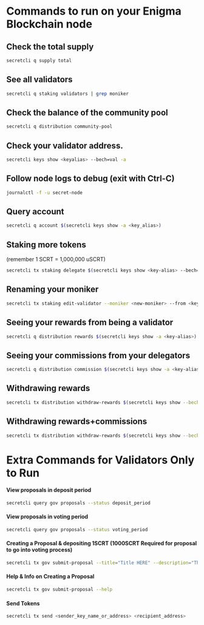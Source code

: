 # Commands to run on your Enigma Blockchain node

## Check the total supply

```bash
secretcli q supply total
```

## See all validators

```bash
secretcli q staking validators | grep moniker
```

## Check the balance of the community pool
```bash
secretcli q distribution community-pool
```

## Check your validator address.
```bash
secretcli keys show <keyalias> --bech=val -a
```

## Follow node logs to debug (exit with Ctrl-C)
```bash
journalctl -f -u secret-node
```

## Query account
```bash
secretcli q account $(secretcli keys show -a <key_alias>)
```

## Staking more tokens

(remember 1 SCRT = 1,000,000 uSCRT)

```bash
secretcli tx staking delegate $(secretcli keys show <key-alias> --bech=val -a) <amount>uscrt --from <key-alias>
```

## Renaming your moniker

```bash
secretcli tx staking edit-validator --moniker <new-moniker> --from <key-alias>
```

## Seeing your rewards from being a validator

```bash
secretcli q distribution rewards $(secretcli keys show -a <key-alias>)
```

## Seeing your commissions from your delegators

```bash
secretcli q distribution commission $(secretcli keys show -a <key-alias> --bech=val)
```

## Withdrawing rewards

```bash
secretcli tx distribution withdraw-rewards $(secretcli keys show --bech=val -a <key-alias>) --from <key-alias>
```

## Withdrawing rewards+commissions

```bash
secretcli tx distribution withdraw-rewards $(secretcli keys show --bech=val -a <key-alias>) --from <key-alias> --commission
```

# Extra Commands for Validators Only to Run

#### View proposals in deposit period

```bash
secretcli query gov proposals --status deposit_period
```

#### View proposals in voting period

```bash
secretcli query gov proposals --status voting_period
```

#### Creating a Proposal & depositing 1SCRT (1000SCRT Required for proposal to go into voting process)

```bash
secretcli tx gov submit-proposal --title="Title HERE" --description="The BODY HERE" --type="Text" --deposit="1000000uscrt" --from <keyalias>
```

#### Help & Info on Creating a Proposal

```bash
secretcli tx gov submit-proposal --help
```

#### Send Tokens

```bash
secretcli tx send <sender_key_name_or_address> <recipient_address>
```
  




